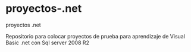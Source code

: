 # proyectos-.net
proyectos .net

Repositorio para colocar proyectos de prueba para aprendizaje de Visual Basic .net con Sql server 2008 R2

